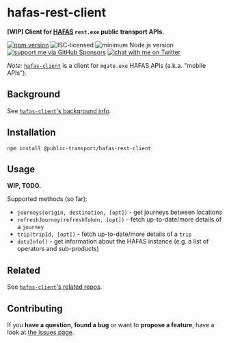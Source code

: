 # hafas-rest-client

**[WIP] Client for [HAFAS](https://de.wikipedia.org/wiki/HAFAS) `rest.exe` public transport APIs.**

[![npm version](https://img.shields.io/npm/v/@public-transport/hafas-rest-client.svg)](https://www.npmjs.com/package/@public-transport/hafas-rest-client)
![ISC-licensed](https://img.shields.io/github/license/public-transport/hafas-rest-client.svg)
![minimum Node.js version](https://img.shields.io/node/v/hafas-rest-client.svg)
[![support me via GitHub Sponsors](https://img.shields.io/badge/support%20me-donate-fa7664.svg)](https://github.com/sponsors/derhuerst)
[![chat with me on Twitter](https://img.shields.io/badge/chat%20with%20me-on%20Twitter-1da1f2.svg)](https://twitter.com/derhuerst)

*Note:* [`hafas-client`](https://github.com/public-transport/hafas-client) is a client for `mgate.exe` HAFAS APIs (a.k.a. "mobile APIs").

## Background

See [`hafas-client`'s background info](https://github.com/public-transport/hafas-client/blob/5/readme.md#background).

## Installation

```shell
npm install @public-transport/hafas-rest-client
```

## Usage

**WIP, TODO.**

Supported methods (so far):

- `journeys(origin, destination, [opt])` - get journeys between locations
- `refreshJourney(refreshToken, [opt])` - fetch up-to-date/more details of a `journey`
- `trip(tripId, [opt])` - fetch up-to-date/more details of a `trip`
- `dataInfo()` - get information about the HAFAS instance (e.g. a list of operators and sub-products)

## Related

See [`hafas-client`'s related repos](https://github.com/public-transport/hafas-client/blob/5/readme.md#related).

## Contributing

If you **have a question**, **found a bug** or want to **propose a feature**, have a look at [the issues page](https://github.com/public-transport/hafas-rest-client/issues).
